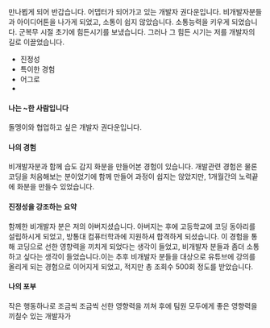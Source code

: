 만나뵙게 되어 반갑습니다. 어뎁터가 되어가고 있는 개발자 권다운입니다. 비개발자분들과 아이디어톤을 나가게 되었고, 소통이 쉽지 않았습니다. 소통능력을 키우게 되었습니다. 군복무 시절 초기에 힘든시기를 보냈습니다. 그러나 그 힘든 시기는 저를 개발자의 길로 이끌었습니다.

- 진정성
- 특이한 경험
- 어그로
- 

#### 나는 ~한 사람입니다
돌멩이와 협업하고 싶은 개발자 권다운입니다.
#### 나의 경험
비개발자분과 함께 습도 감지 화분을 만들어본 경험이 있습니다. 개발관련 경험은 물론 코딩을 처음해보는 분이었기에 함께 만들어 과정이 쉽지는 않았지만, 1개월간의 노력끝에 화분을 만들수 있었습니다.    
#### 진정성을 강조하는 요약
함께한 비개발자 분은 저의 아버지셨습니다. 아버지는 후에 고등학교에 코딩 동아리를 설립하시게 되었고, 방통대 컴퓨터학과에 지원하셔 합격하게 되셨습니다. 이 경험을 통해 코딩으로 선한 영향력을 끼치게 되었다는 생각이 들었고, 비개발자 분들과 좀더 소통하고 싶다는 생각이 들었습니다.이는 추후 비개발자 분들을 대상으로 유튜브에 강의를 올리게 되는 경험으로 이어지게 되었고, 적지만 총 조회수 500회 정도를 받았습니다.
#### 나의 포부
작은 행동하나로 조금씩 조금씩 선한 영향력을 끼쳐 후에 팀원 모두에게 좋은 영향력을 끼칠수 있는 개발자가 

